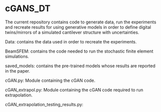 # cGANS_DT

The current repository contains code to generate data, run the experiments and recreate results 
for using generative models in order to define digital twins/mirrors of a simulated cantilever 
structure with uncertainties.

Data: contains the data used in order to recreate the experiments.

BeamSFEM: contains the code needed to run the stochastic finite element simulations.

saved_models: contains the pre-trained models whose results are reported in the paper.

cGAN.py: Module containing the cGAN code.

cGAN_extrapol.py: Module containing the cGAN code required to run extrapolation.

cGAN_extrapolation_testing_results.py: 
